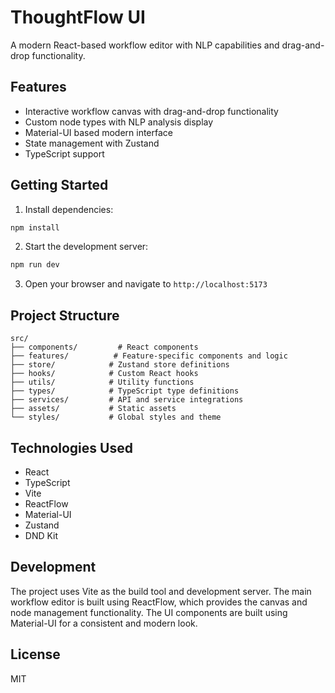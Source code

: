 # ThoughtFlow UI

A modern React-based workflow editor with NLP capabilities and drag-and-drop functionality.

## Features

- Interactive workflow canvas with drag-and-drop functionality
- Custom node types with NLP analysis display
- Material-UI based modern interface
- State management with Zustand
- TypeScript support

## Getting Started

1. Install dependencies:
```bash
npm install
```

2. Start the development server:
```bash
npm run dev
```

3. Open your browser and navigate to `http://localhost:5173`

## Project Structure

```
src/
├── components/         # React components
├── features/          # Feature-specific components and logic
├── store/            # Zustand store definitions
├── hooks/            # Custom React hooks
├── utils/            # Utility functions
├── types/            # TypeScript type definitions
├── services/         # API and service integrations
├── assets/           # Static assets
└── styles/           # Global styles and theme
```

## Technologies Used

- React
- TypeScript
- Vite
- ReactFlow
- Material-UI
- Zustand
- DND Kit

## Development

The project uses Vite as the build tool and development server. The main workflow editor is built using ReactFlow, which provides the canvas and node management functionality. The UI components are built using Material-UI for a consistent and modern look.

## License

MIT
